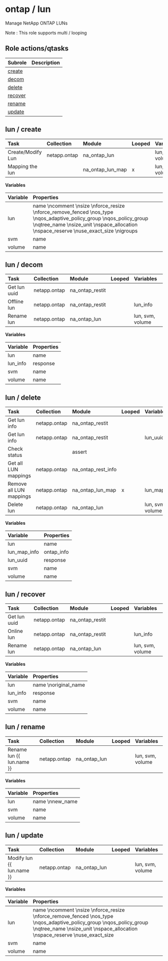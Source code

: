 # ontap / lun 
Manage NetApp ONTAP LUNs  
  
Note : This role supports multi / looping





## Role actions/qtasks

| Subrole | Description |
| :------ | :---------- |
| [create](#lun--create) |  |
| [decom](#lun--decom) |  |
| [delete](#lun--delete) |  |
| [recover](#lun--recover) |  |
| [rename](#lun--rename) |  |
| [update](#lun--update) |  |



## lun / create

| Task | Collection | Module | Looped | Variables |
| :--- | :--------- | :----- | :----- | :-------- |
| Create/Modify Lun  | netapp.ontap | na_ontap_lun |  | lun, svm, volume |
| Mapping the lun |  | na_ontap_lun_map | x | lun, svm, volume |


**Variables**

| Variable | Properties |
| :------- | :--------- |
| lun | name \ncomment \nsize \nforce_resize \nforce_remove_fenced \nos_type \nqos_adaptive_policy_group \nqos_policy_group \nqtree_name \nsize_unit \nspace_allocation \nspace_reserve \nuse_exact_size \nigroups |
| svm | name |
| volume | name |



## lun / decom

| Task | Collection | Module | Looped | Variables |
| :--- | :--------- | :----- | :----- | :-------- |
| Get lun uuid | netapp.ontap | na_ontap_restit |  |  |
| Offline lun | netapp.ontap | na_ontap_restit |  | lun_info |
| Rename lun | netapp.ontap | na_ontap_lun |  | lun, svm, volume |


**Variables**

| Variable | Properties |
| :------- | :--------- |
| lun | name |
| lun_info | response |
| svm | name |
| volume | name |



## lun / delete

| Task | Collection | Module | Looped | Variables |
| :--- | :--------- | :----- | :----- | :-------- |
| Get lun info | netapp.ontap | na_ontap_restit |  |  |
| Get lun info | netapp.ontap | na_ontap_restit |  | lun_uuid |
| Check status |  | assert |  |  |
| Get all LUN mappings | netapp.ontap | na_ontap_rest_info |  |  |
| Remove all LUN mappings | netapp.ontap | na_ontap_lun_map | x | lun_map_info |
| Delete lun | netapp.ontap | na_ontap_lun |  | lun, svm, volume |


**Variables**

| Variable | Properties |
| :------- | :--------- |
| lun | name |
| lun_map_info | ontap_info |
| lun_uuid | response |
| svm | name |
| volume | name |



## lun / recover

| Task | Collection | Module | Looped | Variables |
| :--- | :--------- | :----- | :----- | :-------- |
| Get lun uuid | netapp.ontap | na_ontap_restit |  |  |
| Online lun | netapp.ontap | na_ontap_restit |  | lun_info |
| Rename lun | netapp.ontap | na_ontap_lun |  | lun, svm, volume |


**Variables**

| Variable | Properties |
| :------- | :--------- |
| lun | name \noriginal_name |
| lun_info | response |
| svm | name |
| volume | name |



## lun / rename

| Task | Collection | Module | Looped | Variables |
| :--- | :--------- | :----- | :----- | :-------- |
| Rename lun {{ lun.name   }} | netapp.ontap | na_ontap_lun |  | lun, svm, volume |


**Variables**

| Variable | Properties |
| :------- | :--------- |
| lun | name \nnew_name |
| svm | name |
| volume | name |



## lun / update

| Task | Collection | Module | Looped | Variables |
| :--- | :--------- | :----- | :----- | :-------- |
| Modify lun {{ lun.name  }} | netapp.ontap | na_ontap_lun |  | lun, svm, volume |


**Variables**

| Variable | Properties |
| :------- | :--------- |
| lun | name \ncomment \nsize \nforce_resize \nforce_remove_fenced \nos_type \nqos_adaptive_policy_group \nqos_policy_group \nqtree_name \nsize_unit \nspace_allocation \nspace_reserve \nuse_exact_size |
| svm | name |
| volume | name |




